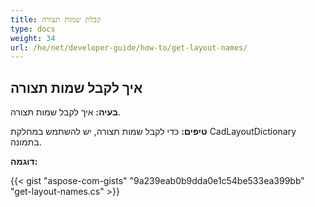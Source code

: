 ```yaml
---
title: קבלת שמות תצורה
type: docs
weight: 34
url: /he/net/developer-guide/how-to/get-layout-names/
---
```


## **איך לקבל שמות תצורה**

**בעיה:** איך לקבל שמות תצורה.

**טיפים:** כדי לקבל שמות תצורה, יש להשתמש במחלקת CadLayoutDictionary בתמונה.

**דוגמה:**

{{< gist "aspose-com-gists" "9a239eab0b9dda0e1c54be533ea399bb" "get-layout-names.cs" >}}
